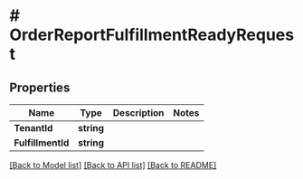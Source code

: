 # # OrderReportFulfillmentReadyRequest


## Properties 


Name | Type | Description | Notes
------------ | ------------- | ------------- | -------------
**TenantId**| **string** |   |
**FulfillmentId**| **string** |   |


[[Back to Model list]](../../README.md#models) [[Back to API list]](../../README.md#endpoints) [[Back to README]](../../README.md)

